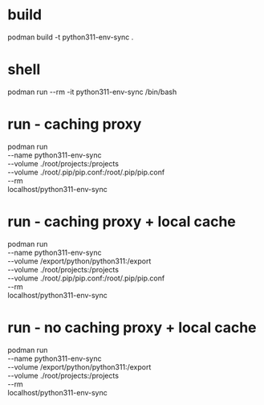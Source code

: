 # build
podman build -t python311-env-sync .

# shell
podman run --rm -it python311-env-sync /bin/bash

# run - caching proxy
podman run \
--name python311-env-sync \
--volume ./root/projects:/projects \
--volume ./root/.pip/pip.conf:/root/.pip/pip.conf \
--rm \
localhost/python311-env-sync

# run - caching proxy + local cache
podman run \
--name python311-env-sync \
--volume /export/python/python311:/export \
--volume ./root/projects:/projects \
--volume ./root/.pip/pip.conf:/root/.pip/pip.conf \
--rm \
localhost/python311-env-sync

# run - no caching proxy + local cache
podman run \
--name python311-env-sync \
--volume /export/python/python311:/export \
--volume ./root/projects:/projects \
--rm \
localhost/python311-env-sync
